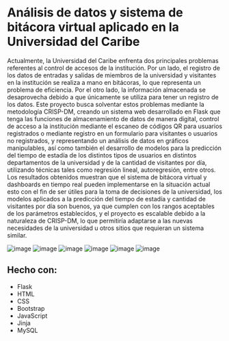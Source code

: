 # Análisis de datos y sistema de bitácora virtual aplicado en la Universidad del Caribe

Actualmente, la Universidad del Caribe enfrenta dos principales problemas referentes al control de accesos de la institución. Por un lado, el registro de los datos de entradas y salidas de miembros de la universidad y visitantes en la institución se realiza a mano en bitácoras, lo que representa un problema de eficiencia. Por el otro lado, la información almacenada se desaprovecha debido a que únicamente se utiliza para tener un registro de los datos. Este proyecto busca solventar estos problemas mediante la metodología CRISP-DM, creando un sistema web desarrollado en Flask que tenga las funciones de almacenamiento de datos de manera digital, control de acceso a la institución mediante el escaneo de códigos QR para usuarios registrados o mediante registro en un formulario para visitantes o usuarios no registrados, y representando un análisis de datos en gráficos manipulables, así como también el desarrollo de modelos para la predicción del tiempo de estadía de los distintos tipos de usuarios en distintos departamentos de la universidad y de la cantidad de visitantes por día, utilizando técnicas tales como regresión lineal, autoregresión, entre otros. Los resultados obtenidos muestran que el sistema de bitácora virtual y dashboards en tiempo real pueden implementarse en la situación actual esto con el fin de ser útiles para la toma de decisiones de la universidad, los modelos aplicados a la predicción del tiempo de estadía y cantidad de visitantes por día son buenos, ya que cumplen con los rangos aceptables de los parámetros establecidos, y el proyecto es escalable debido a la naturaleza de CRISP-DM, lo que permitiría adaptarse a las nuevas necesidades de la universidad u otros sitios que requieran un sistema similar.

![image](https://user-images.githubusercontent.com/61264560/124031263-b7766200-d9bc-11eb-9e1c-3b191648cdaf.png)
![image](https://user-images.githubusercontent.com/61264560/124031456-f4425900-d9bc-11eb-85e5-e6cb4ca99ebc.png)
![image](https://user-images.githubusercontent.com/61264560/124031531-0c19dd00-d9bd-11eb-97e6-4c20641f23c6.png)
![image](https://user-images.githubusercontent.com/61264560/124031790-5d29d100-d9bd-11eb-8673-22c0e003e18e.png)
![image](https://user-images.githubusercontent.com/61264560/124032130-cd385700-d9bd-11eb-8cb2-5391b6dd420a.png)
![image](https://user-images.githubusercontent.com/61264560/124032250-f22cca00-d9bd-11eb-9bd6-48971694d5ad.png)

## Hecho con:
+ Flask
+ HTML
+ CSS
+ Bootstrap
+ JavaScript
+ Jinja
+ MySQL
